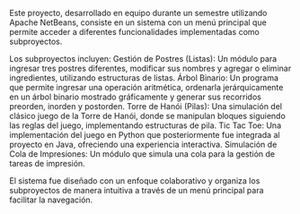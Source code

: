 Este proyecto, desarrollado en equipo durante un semestre utilizando Apache NetBeans, consiste en un sistema con un menú principal que permite acceder a diferentes funcionalidades implementadas como subproyectos. 

Los subproyectos incluyen:
  Gestión de Postres (Listas): Un módulo para ingresar tres postres diferentes, modificar sus nombres y agregar o eliminar ingredientes, utilizando estructuras de listas.
  Árbol Binario: Un programa que permite ingresar una operación aritmética, ordenarla jerárquicamente en un árbol binario mostrado gráficamente y generar sus recorridos preorden, inorden y postorden.
  Torre de Hanói (Pilas): Una simulación del clásico juego de la Torre de Hanói, donde se manipulan bloques siguiendo las reglas del juego, implementando estructuras de pila.
  Tic Tac Toe: Una implementación del juego en Python que posteriormente fue integrada al proyecto en Java, ofreciendo una experiencia interactiva.
  Simulación de Cola de Impresiones: Un módulo que simula una cola para la gestión de tareas de impresión.
  
El sistema fue diseñado con un enfoque colaborativo y organiza los subproyectos de manera intuitiva a través de un menú principal para facilitar la navegación.
